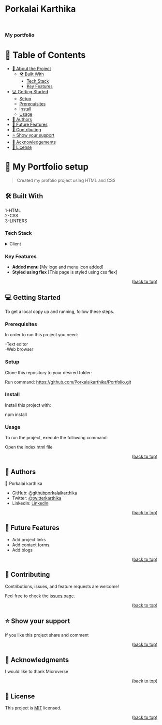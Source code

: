 <a name="readme-top"></a>


  # Porkalai Karthika
  <br/>

  <h3><b>My portfolio</b></h3>

</div>



# 📗 Table of Contents

- [📖 About the Project](#about-project)
  - [🛠 Built With](#built-with)
    - [Tech Stack](#tech-stack)
    - [Key Features](#key-features)
- [💻 Getting Started](#getting-started)
  - [Setup](#setup)
  - [Prerequisites](#prerequisites)
  - [Install](#install)
  - [Usage](#usage) 
- [👥 Authors](#authors)
- [🔭 Future Features](#future-features)
- [🤝 Contributing](#contributing)
- [⭐️ Show your support](#support)
- [🙏 Acknowledgements](#acknowledgements)
- [📝 License](#license)



# 📖 My Portfolio setup<a name="about-project"></a>

> Created my profolio project using HTML and CSS



## 🛠 Built With  <a name="built-with"></a>
1-HTML</br>
2-CSS</br>
3-LINTERS</br>
### Tech Stack <a name="tech-stack"></a>

> 

<details>
  <summary>Client</summary>
  <ul>
    <li><a href="https://index.html/">HTML</a></li>
  </ul>
</details>





### Key Features <a name="key-features"></a>

>
- **Added menu** [My logo and menu icon added] 
- **Styled using flex** [This page is styled using css flex]


<p align="right">(<a href="#readme-top">back to top</a>)</p>



## 💻 Getting Started <a name="getting-started"></a>



To get a local copy up and running, follow these steps.

### Prerequisites

In order to run this project you need:

-Text editor</br>
-Web browser

### Setup

Clone this repository to your desired folder:


Run command: https://github.com/Porkalaikarthika/Portfolio.git
### Install

Install this project with:


  
  npm install


### Usage

To run the project, execute the following command:

Open the index.html file




<p align="right">(<a href="#readme-top">back to top</a>)</p>



## 👥 Authors <a name="authors"></a>



👤 Porkalai karthika

- GitHub: [@githubporkalaikarthika](https://github.com/Porkalaikarthika)
- Twitter: [@twitterkarthika](https://twitter.com/PorkalaiKarthi)
- LinkedIn: [LinkedIn](https://www.linkedin.com/in/porkalai-karthika/)


<p align="right">(<a href="#readme-top">back to top</a>)</p>

<!-- FUTURE FEATURES -->

## 🔭 Future Features <a name="future-features"></a>



- Add  project links
- Add contact forms
- Add blogs

<p align="right">(<a href="#readme-top">back to top</a>)</p>



## 🤝 Contributing <a name="contributing"></a>

Contributions, issues, and feature requests are welcome!

Feel free to check the [issues page](../../issues/).

<p align="right">(<a href="#readme-top">back to top</a>)</p>

<!-- SUPPORT -->

## ⭐️ Show your support <a name="support"></a>



If you like this project share and comment

<p align="right">(<a href="#readme-top">back to top</a>)</p>

<!-- ACKNOWLEDGEMENTS -->

## 🙏 Acknowledgments <a name="acknowledgements"></a>



I would like to thank Microverse

<p align="right">(<a href="#readme-top">back to top</a>)</p>


## 📝 License <a name="license"></a>

This project is [MIT](./LICENSE) licensed.



<p align="right">(<a href="#readme-top">back to top</a>)</p>